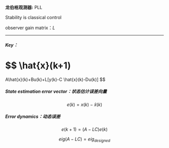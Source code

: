 **龙伯格观测器:** PLL

Stability is classical control



observer gain matrix：$L$

---
##### Key：
$$
\hat{x}(k+1)
=
A\hat{x}(k)+Bu(k)+L[y(k)-C \hat{x}(k)-Du(k)]
$$
##### State estimation error vector：状态估计误差向量
$$
e(k) = x(k) - \hat{x}(k)
$$
##### Error dynamics：动态误差
$$
e(k+1) = (A - LC)e(k)
$$

$$
eig(A-LC)=eig_{designed}
$$



